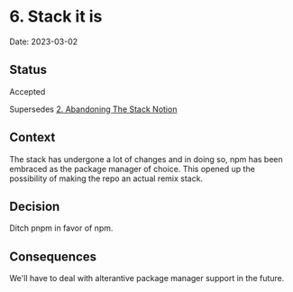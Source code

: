 # 6. Stack it is

Date: 2023-03-02

## Status

Accepted

Supersedes [2. Abandoning The Stack Notion](0002-abandoning-the-stack-notion.md)

## Context

The stack has undergone a lot of changes and in doing so, npm has been embraced as the package manager of choice.
This opened up the possibility of making the repo an actual remix stack.

## Decision

Ditch pnpm in favor of npm.

## Consequences

We'll have to deal with alterantive package manager support in the future.
